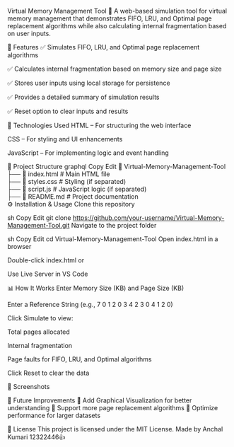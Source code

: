 Virtual Memory Management Tool 🚀
A web-based simulation tool for virtual memory management that demonstrates FIFO, LRU, and Optimal page replacement algorithms while also calculating internal fragmentation based on user inputs.

📝 Features
✅ Simulates FIFO, LRU, and Optimal page replacement algorithms

✅ Calculates internal fragmentation based on memory size and page size

✅ Stores user inputs using local storage for persistence

✅ Provides a detailed summary of simulation results

✅ Reset option to clear inputs and results

📌 Technologies Used
HTML – For structuring the web interface

CSS – For styling and UI enhancements

JavaScript – For implementing logic and event handling

📂 Project Structure
graphql
Copy
Edit
📁 Virtual-Memory-Management-Tool  
 ├── 📄 index.html  # Main HTML file  
 ├── 📄 styles.css  # Styling (if separated)  
 ├── 📄 script.js   # JavaScript logic (if separated)  
 ├── 📄 README.md   # Project documentation  
⚙️ Installation & Usage
Clone this repository

sh
Copy
Edit
git clone https://github.com/your-username/Virtual-Memory-Management-Tool.git
Navigate to the project folder

sh
Copy
Edit
cd Virtual-Memory-Management-Tool
Open index.html in a browser

Double-click index.html or

Use Live Server in VS Code

📊 How It Works
Enter Memory Size (KB) and Page Size (KB)

Enter a Reference String (e.g., 7 0 1 2 0 3 4 2 3 0 4 1 2 0)

Click Simulate to view:

Total pages allocated

Internal fragmentation

Page faults for FIFO, LRU, and Optimal algorithms

Click Reset to clear the data

📸 Screenshots

🚀 Future Improvements
🔹 Add Graphical Visualization for better understanding
🔹 Support more page replacement algorithms
🔹 Optimize performance for larger datasets

📜 License
This project is licensed under the MIT License.
Made by Anchal Kumari 12322446👍
